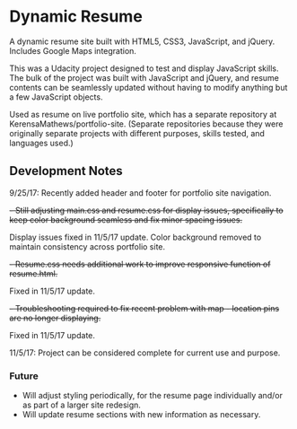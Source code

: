 # Dynamic Resume

A dynamic resume site built with HTML5, CSS3, JavaScript, and jQuery. Includes Google Maps integration.

This was a Udacity project designed to test and display JavaScript skills. The bulk of the project was built with JavaScript and jQuery, and resume contents can be seamlessly updated without having to modify anything but a few JavaScript objects.

Used as resume on live portfolio site, which has a separate repository at KerensaMathews/portfolio-site. (Separate repositories because they were originally separate projects with different purposes, skills tested, and languages used.) 

## Development Notes

9/25/17: Recently added header and footer for portfolio site navigation. 

~~- Still adjusting main.css and resume.css for display issues, specifically to keep color background seamless and fix minor spacing issues.~~

Display issues fixed in 11/5/17 update. Color background removed to maintain consistency across portfolio site.

~~- Resume.css needs additional work to improve responsive function of resume.html.~~

Fixed in 11/5/17 update.

~~- Troubleshooting required to fix recent problem with map - location pins are no longer displaying.~~

Fixed in 11/5/17 update.

11/5/17: Project can be considered complete for current use and purpose.

### Future

- Will adjust styling periodically, for the resume page individually and/or as part of a larger site redesign. 
- Will update resume sections with new information as necessary.
